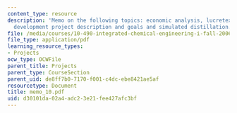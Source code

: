 ```yaml
---
content_type: resource
description: 'Memo on the following topics: economic analysis, lucretex batch process
  development project description and goals and simulated distillation.'
file: /media/courses/10-490-integrated-chemical-engineering-i-fall-2006/d30101da02a4adc23e21fee427afc3bf_memo_10.pdf
file_type: application/pdf
learning_resource_types:
- Projects
ocw_type: OCWFile
parent_title: Projects
parent_type: CourseSection
parent_uid: de8ff7b0-7170-f001-c4dc-ebe8421ae5af
resourcetype: Document
title: memo_10.pdf
uid: d30101da-02a4-adc2-3e21-fee427afc3bf
---
```

